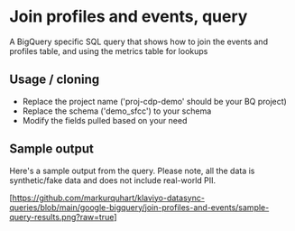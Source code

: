 # Join profiles and events, query

A BigQuery specific SQL query that shows how to join the events and profiles table, and using the metrics table for lookups

## Usage / cloning

- Replace the project name ('proj-cdp-demo' should be your BQ project)
- Replace the schema ('demo_sfcc') to your schema 
- Modify the fields pulled based on your need

## Sample output 
Here's a sample output from the query. Please note, all the data is synthetic/fake data and does not include real-world PII.

[https://github.com/markurquhart/klaviyo-datasync-queries/blob/main/google-bigquery/join-profiles-and-events/sample-query-results.png?raw=true]